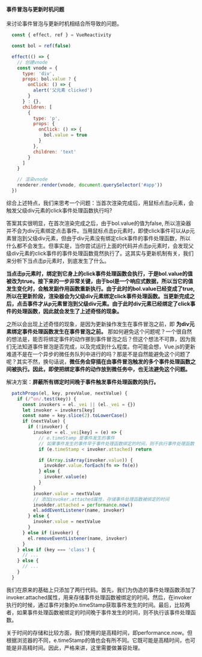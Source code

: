 #### 事件冒泡与更新时机问题

来讨论事件冒泡与更新时机相结合所导致的问题。

```javascript
  const { effect, ref } = VueReactivity

  const bol = ref(false)

  effect(() => {
    // 创建vnode
    const vnode = {
      type: 'div',
      props: bol.value ? {
        onClick: () => {
          alert('父元素 clicked')
        }
      } : {},
      children: [
        {
          type: 'p',
          props: {
            onClick: () => {
              bol.value = true
            }
          },
          children: 'text'
        }
      ]
    }

    // 渲染vnode
    renderer.render(vnode, document.querySelector('#app'))
  })
```

综合上述特点，我们来思考一个问题：当首次渲染完成后，用鼠标点击p元素，会触发父级div元素的click事件处理函数执行吗?

答案其实很明显，在首次渲染完成之后，由于bol.value的值为false, 所以渲染器并不会为div元素绑定点击事件。当用鼠标点击p元素时，即使click事件可以从p元素冒泡到父级div元素，但由于div元素没有绑定click事件的事件处理函数，所以什么都不会发生。但事实是，当你尝试运行上面的代码并点击p元素时，会发现父级div元素的click事件的事件处理函数竟然执行了。这其实与更新机制有关，我们来分析下当点击p元素时，到底发生了什么。

__当点击p元素时，绑定到它身上的click事件处理函数会执行，于是bol.value的值被改为true。接下来的一步非常关键，由于bol是一个响应式数据，所以当它的值发生变化时，会触发副作用函数重新执行。由于此时的bol.value已经变成了true,所以在更新阶段，渲染器会为父级div元素绑定click事件处理函数。当更新完成之后，点击事件才从p元素冒泡到父级div元素。由于此时div元素已经绑定了click事件的处理函数，因此就会发生了上述奇怪的现象。__

之所以会出现上述奇怪的现象，是因为更新操作发生在事件冒泡之前，即 __为div元素绑定事件处理函数发生在事件冒泡之前。__ 那如何避免这个问题呢？一个很自然的想法是，能否将绑定事件的动作挪到事件冒泡之后？但这个想法不可靠，因为我们无法知道事件冒泡是否完成，以及完成到什么程度。你可能会想，Vue.js的更新难道不是在一个异步的微任务队列中进行的吗？那是不是自然能避免这个问题了呢？其实不然，换句话说，__微任务会穿插在由事件冒泡触发的多个事件处理函数之间被执行。因此，即使把绑定事件的动作放到微任务中，也无法避免这个问题。__

解决方案：__屏蔽所有绑定时间晚于事件触发事件处理函数的执行。__

```javascript
  patchProps(el, key, prevValue, nextValue) {
    if (/^on/.test(key)) {
      const invokers = el._vei || (el._vei = {})
      let invoker = invokers[key]
      const name = key.slice(2).toLowerCase()
      if (nextValue) {
        if (!invoker) {
          invoker = el._vei[key] = (e) => {
            // e.timeStamp 是事件发生的事件
            // 如果事件发生的事件早于事件处理函数绑定的时间，则不执行事件处理函数
            if (e.timeStamp < invoker.attached) return

            if (Array.isArray(invoker.value)) {
              invokder.value.forEach(fn => fn(e))
            } else {
              invoker.value(e)
            }
          }
          invoker.value = nextValue
          // 添加invoker.attached属性，存储事件处理函数被绑定的时间
          invokder.attached = performance.now()
          el.addEventListener(name, invoker)
        } else {
          invoker.value = nextValue
        }
      } else if (invoker) {
        el.removeEventListener(name, invoker)
      }
    } else if (key === 'class') {
      // ...
    } else {
      // ...
    }
  }
```

我们在原来的基础上只添加了两行代码。首先，我们为伪造的事件处理函数添加了invoker.attached属性，用来存储事件处理函数被绑定的时间。然后，在invoker执行的时候，通过事件对象的e.timeStamp获取事件发生的时间。最后，比较两者，如果事件处理函数被绑定的时间晚于事件发生的时间，则不执行该事件处理函数。

关于时间的存储和比较方面，我们使用的是高精时间，即performance.now。但根据浏览器的不同，e.timeStamp的值也会有所不同。它既可能是高精时间，也可能是非高精时间。因此，严格来讲，这里需要做兼容处理。
